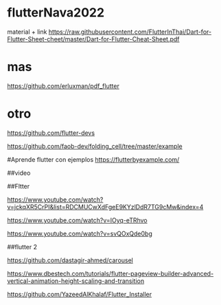 # flutterNava2022
material + link
https://raw.githubusercontent.com/FlutterInThai/Dart-for-Flutter-Sheet-cheet/master/Dart-for-Flutter-Cheat-Sheet.pdf

# mas
https://github.com/erluxman/pdf_flutter
# otro
https://github.com/flutter-devs

https://github.com/faob-dev/folding_cell/tree/master/example

#Aprende flutter con ejemplos
https://flutterbyexample.com/
<script src="//onlinegdb.com/embed/js/eoWnJrRAL?theme=dark"></script>
##video

<script async src="https://cpwebassets.codepen.io/assets/embed/ei.js "></script>

##Fltter

https://www.youtube.com/watch?v=jckqXR5CrPI&list=RDCMUCwXdFgeE9KYzlDdR7TG9cMw&index=4

https://www.youtube.com/watch?v=IOyq-eTRhvo

https://www.youtube.com/watch?v=svQOxQde0bg

##flutter 2

https://github.com/dastagir-ahmed/carousel

https://www.dbestech.com/tutorials/flutter-pageview-builder-advanced-vertical-animation-height-scaling-and-transition

https://github.com/YazeedAlKhalaf/Flutter_Installer

